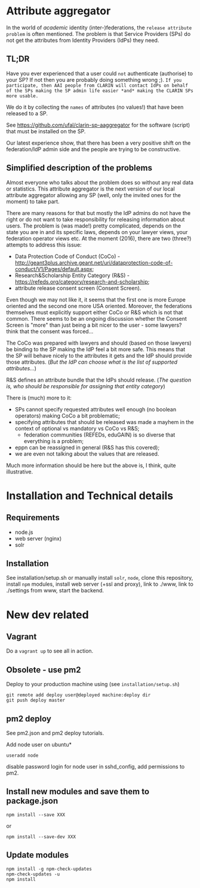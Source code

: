 # Attribute aggregator

In the world of *academic* identity (inter-)federations, the `release attribute problem` is often mentioned. The problem is that Service Providers (SPs) do not get the attributes from Identity Providers (IdPs) they need.

## TL;DR

Have you ever experienced that a user could `not` authenticate (authorise) to your SP? If not then you are probably doing something wrong ;). 
`If you participate, then AAI people from CLARIN will contact IdPs on behalf of the SPs making the SP admin life easier *and* making the CLARIN SPs more usable.`

We do it by collecting  the `names` of attributes (no values!) that have been released to a SP.

See https://github.com/ufal/clarin-sp-aaggregator for the software (script) that must be installed on the SP.

Our latest experience show, that there has been a very positive shift on the federation/IdP admin side and the people are trying to be constructive.


## Simplified description of the problems

Almost everyone who talks about the problem does so without any real data or statistics. This attribute aggregator is the next version of our local attribute aggregator allowing any SP (well, only the invited ones for the moment) to take part. 

There are many reasons for that but mostly the IdP admins do not have the right or do not want to take responsibility for releasing information about users. The problem is (was made!) pretty complicated, depends on the state you are in and its specific laws, depends on your lawyer views, your federation operator views etc. At the moment (2016), there are two (three?) attempts to address this issue: 
* Data Protection Code of Conduct (CoCo) - http://geant3plus.archive.geant.net/uri/dataprotection-code-of-conduct/V1/Pages/default.aspx;
* Research&Scholarship Entity Category (R&S) - https://refeds.org/category/research-and-scholarship;
* attribute release consent screen (Consent Screen).
 
Even though we may not like it, it seems that the first one is more Europe oriented and the second one more USA oriented. Moreover, the federations themselves must explicitly support either CoCo or R&S which is not that common. There seems to be an ongoing discussion whether the Consent Screen is "more" than just being a bit nicer to the user - some lawyers? think that the consent was forced...

The CoCo was prepared with lawyers and should (based on those lawyers) be binding to the SP making the IdP feel a bit more safe. This means that the SP will behave nicely to the attributes it gets and the IdP should provide those attributes. (*But the IdP can choose what is the list of supported attributes...*)

R&S defines an attribute bundle that the IdPs should release. (*The question is, who should be responsible for assigning that entity category*)

There is (much) more to it:
* SPs cannot specify requested attributes well enough (no boolean operators) making CoCo a bit problematic;
* specifying attributes that should be released was made a mayhem in the context of optional vs mandatory vs CoCo vs R&S;
  * federation communities (REFEDs, eduGAIN) is so diverse that everything is a problem;
* eppn can be reassigned in general (R&S has this covered);
* we are even not talking about the values that are released.

Much more information should be here but the above is, I think, quite illustrative.

# Installation and Technical details

## Requirements

- node.js
- web server (nginx)
- solr

## Installation

See installation/setup.sh or manually install `solr`, `node`, clone this repository, install `npm` modules, install web server (+ssl and proxy),
 link to ./www, link to ./settings from www, start the backend.


# New dev related

## Vagrant

Do a `vagrant up` to see all in action.

## Obsolete - use pm2

Deploy to your production machine using (see `installation/setup.sh`)
```
git remote add deploy user@deployed machine:deploy dir
git push deploy master
```

## pm2 deploy

See pm2.json and pm2 deploy tutorials.

Add node user on ubuntu*
```
useradd node
```
disable password login for node user in sshd_config, add permissions to pm2.


## Install new modules and save them to package.json

```
npm install --save XXX
```
or
```
npm install --save-dev XXX
```

## Update modules

```
npm install -g npm-check-updates
npm-check-updates -u
npm install 
```
